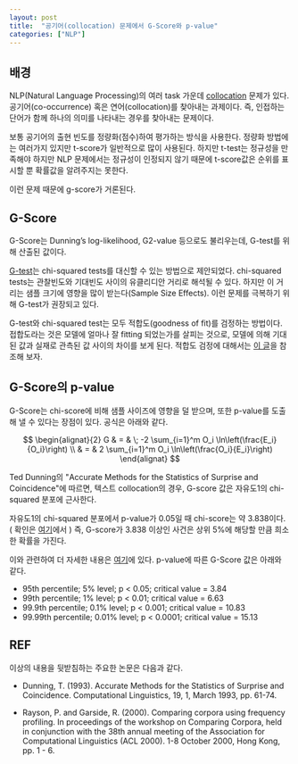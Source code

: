```yaml
---
layout: post
title:  "공기어(collocation) 문제에서 G-Score와 p-value"
categories: ["NLP"]
---
```


## 배경

NLP(Natural Language Processing)의 여러 task 가운데 [collocation](https://en.wikipedia.org/wiki/Collocation) 문제가 있다. 공기어(co-occurrence) 혹은 연어(collocation)를 찾아내는 과제이다. 즉, 인접하는 단어가 함께 하나의 의미를 나타내는 경우를 찾아내는 문제이다. 

보통 공기어의 출현 빈도를 정량화(점수)하여 평가하는 방식을 사용한다. 정량화 방법에는 여러가지 있지만 t-score가 일반적으로 많이 사용된다. 하지만 t-test는 정규성을 만족해야 하지만 NLP 문제에서는 정규성이 인정되지 않기 때문에 t-score값은 순위를 표시할 뿐 확률값을 알려주지는 못한다. 

이런 문제 때문에 g-score가 거론된다. 

## G-Score

 G-Score는 Dunning’s log-likelihood, G2-value 등으로도 불리우는데, G-test를 위해 산출된 값이다. 

[G-test](https://en.wikipedia.org/wiki/G-test)는 chi-squared tests를 대신할 수 있는 방법으로 제안되었다. chi-squared tests는 관찰빈도와 기대빈도 사이의 유클리디안 거리로 해석될 수 있다. 하지만 이 거리는 샘플 크기에 영향을 많이 받는다(Sample Size Effects). 이런 문제를 극복하기 위해 G-test가 권장되고 있다. 

G-test와 chi-squared test는 모두 적합도(goodness of fit)를 검정하는 방법이다. 접합도라는 것은 모델에 얼마나 잘 fitting 되었는가를 살피는 것으로, 모델에 의해 기대된 값과 실재로 관측된 값 사이의 차이를 보게 된다. 적합도 검정에 대해서는 [이 글](http://blog.naver.com/leerider/220168446210)을 참조해 보자. 

## G-Score의 p-value

G-Score는 chi-score에 비해 샘플 사이즈에 영향을 덜 받으며, 또한 p-value를 도출해 낼 수 있다는 장점이 있다. 공식은 아래와 같다. 

$$
\begin{alignat}{2}
G & = & \; -2 \sum_{i=1}^m O_i \ln\left(\frac{E_i}{O_i}\right) \\
  & = &     2 \sum_{i=1}^m O_i \ln\left(\frac{O_i}{E_i}\right)
\end{alignat}
$$

Ted Dunning의 "Accurate Methods for the Statistics of Surprise and Coincidence"에 따르면, 텍스트 collocation의 경우, G-score 값은 자유도1의 chi-squared 분포에 근사한다. 

자유도1의 chi-squared 분포에서 p-value가 0.05일 때 chi-score는 약 3.838이다. ( 확인은 [여기](http://www.statdistributions.com/chisquare?p=0.05&df=1)에서 ) 즉, G-score가 3.838 이상인 사건은 상위 5%에 해당할 만큼 희소한 확률을 가진다.

이와 관련하여 더 자세한 내용은 [여기](http://ucrel.lancs.ac.uk/llwizard.html)에 있다. p-value에 따른 G-Score 값은 아래와 같다. 

* 95th percentile; 5% level; p < 0.05; critical value = 3.84
* 99th percentile; 1% level; p < 0.01; critical value = 6.63
* 99.9th percentile; 0.1% level; p < 0.001; critical value = 10.83
* 99.99th percentile; 0.01% level; p < 0.0001; critical value = 15.13

## REF

이상의 내용을 뒷받침하는 주요한 논문은 다음과 같다. 

* Dunning, T. (1993). Accurate Methods for the Statistics of Surprise and Coincidence. Computational Linguistics, 19, 1, March 1993, pp. 61-74.

* Rayson, P. and Garside, R. (2000). Comparing corpora using frequency profiling. In proceedings of the workshop on Comparing Corpora, held in conjunction with the 38th annual meeting of the Association for Computational Linguistics (ACL 2000). 1-8 October 2000, Hong Kong, pp. 1 - 6.


